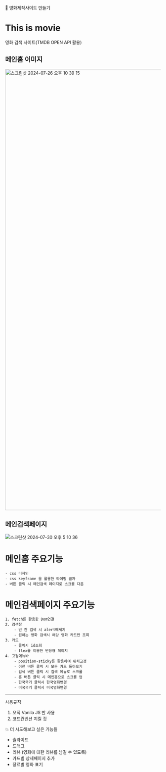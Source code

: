 🌟 영화제작사이트 만들기

# This is movie

영화 검색 사이트(TMDB OPEN API 활용)

## 메인홈 이미지

<img width="1427" alt="스크린샷 2024-07-26 오후 10 39 15" src="https://github.com/user-attachments/assets/f33e1224-0fd3-4564-bdb5-c9564b3e6565">

## 메인검색페이지

![스크린샷 2024-07-30 오후 5 10 36](https://github.com/user-attachments/assets/c34b31c1-1c56-4322-924d-297c0e7738ae)

# 메인홈 주요기능

    - css 디자인
    - css keyframe 을 활용한 타이핑 글자
    - 버튼 클릭 시 메인검색 페이지로 스크롤 다운

# 메인검색페이지 주요기능

    1. fetch를 활용한 Dom연결
    2. 검색창
        - 빈 칸 검색 시 alert메세지
        - 원하는 영화 검색시 해당 영화 카드만 조회
    3. 카드
        - 클릭시 id조회
        - flex를 이용한 반응형 페이지
    4. 고정메뉴바
        - position-sticky를 활용하여 위치고정
        - 이전 버튼 클릭 시 모든 카드 돌아오기
        - 검색 버튼 클릭 시 검색 메뉴로 스크롤
        - 홈 버튼 클릭 시 메인홈으로 스크롤 업
        - 한국국기 클릭시 한국영화변경
        - 미국국기 클릭시 미국영화변경

---

사용규칙

1. 오직 Vanila JS 만 사용
2. 코드컨벤션 지킬 것

💥 더 시도해보고 싶은 기능들

- 슬라이드
- 드래그
- 리뷰 (영화에 대한 리뷰를 남길 수 있도록)
- 카드별 상세페이지 추가
- 장르별 영화 표기
